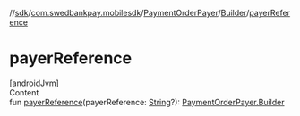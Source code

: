 //[sdk](../../../../index.md)/[com.swedbankpay.mobilesdk](../../index.md)/[PaymentOrderPayer](../index.md)/[Builder](index.md)/[payerReference](payer-reference.md)



# payerReference  
[androidJvm]  
Content  
fun [payerReference](payer-reference.md)(payerReference: [String](https://kotlinlang.org/api/latest/jvm/stdlib/kotlin/-string/index.html)?): [PaymentOrderPayer.Builder](index.md)  



